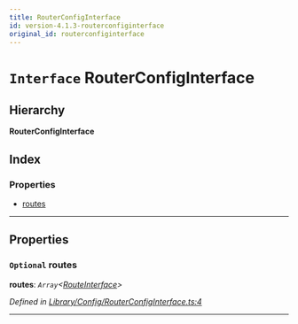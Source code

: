 ```yaml
---
title: RouterConfigInterface
id: version-4.1.3-routerconfiginterface
original_id: routerconfiginterface
---
```


# `Interface` RouterConfigInterface

## Hierarchy

**RouterConfigInterface**

## Index

### Properties

* [routes](routerconfiginterface#routes)

---

## Properties

<a id="routes"></a>

### `Optional` routes

**routes**: *`Array`<[RouteInterface](routeinterface)>*

*Defined in [Library/Config/RouterConfigInterface.ts:4](https://github.com/SpoonX/stix/blob/4716f47/src/Library/Config/RouterConfigInterface.ts#L4)*

___

